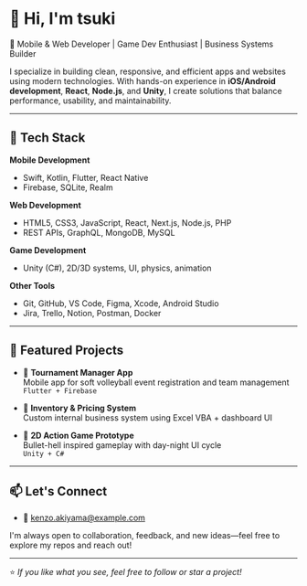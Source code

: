 # 👋 Hi, I'm tsuki

🎯 Mobile & Web Developer | Game Dev Enthusiast | Business Systems Builder

I specialize in building clean, responsive, and efficient apps and websites using modern technologies. With hands-on experience in **iOS/Android development**, **React**, **Node.js**, and **Unity**, I create solutions that balance performance, usability, and maintainability.

---

## 🔧 Tech Stack

**Mobile Development**  
- Swift, Kotlin, Flutter, React Native  
- Firebase, SQLite, Realm

**Web Development**  
- HTML5, CSS3, JavaScript, React, Next.js, Node.js, PHP
- REST APIs, GraphQL, MongoDB, MySQL  

**Game Development**  
- Unity (C#), 2D/3D systems, UI, physics, animation  

**Other Tools**  
- Git, GitHub, VS Code, Figma, Xcode, Android Studio  
- Jira, Trello, Notion, Postman, Docker

---

## 🚀 Featured Projects

- 🔹 **Tournament Manager App**  
  Mobile app for soft volleyball event registration and team management  
  `Flutter + Firebase`

- 🔹 **Inventory & Pricing System**  
  Custom internal business system using Excel VBA + dashboard UI  

- 🔹 **2D Action Game Prototype**  
  Bullet-hell inspired gameplay with day-night UI cycle  
  `Unity + C#`

---

## 📫 Let's Connect

- 📩 kenzo.akiyama@example.com  

I'm always open to collaboration, feedback, and new ideas—feel free to explore my repos and reach out!

---

⭐️ *If you like what you see, feel free to follow or star a project!*
